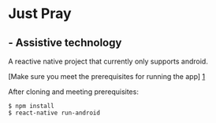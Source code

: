 # Just Pray
## - Assistive technology

A reactive native project that currently only supports android.


[Make sure you meet the prerequisites for running the app] [1]

After cloning and meeting prerequisites:
```
$ npm install
$ react-native run-android
```
[1]: https://facebook.github.io/react-native/docs/getting-started.html
